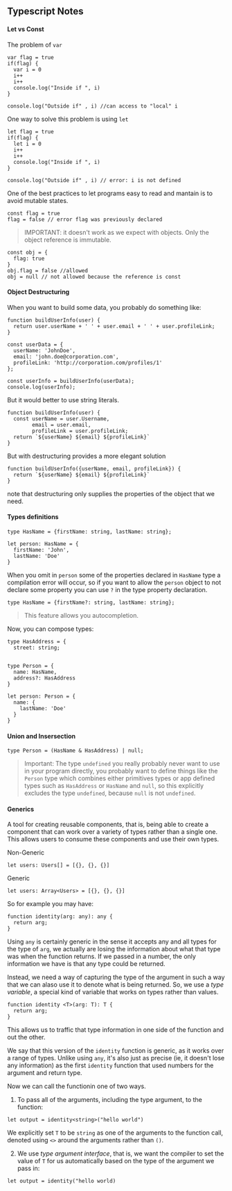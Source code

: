 ## Typescript Notes

#### Let vs Const

The problem of `var`
```
var flag = true
if(flag) {
  var i = 0
  i++
  i++
  console.log("Inside if ", i)
}

console.log("Outside if" , i) //can access to "local" i
```
One way to solve this problem is using `let`
```
let flag = true
if(flag) {
  let i = 0
  i++
  i++
  console.log("Inside if ", i)
}

console.log("Outside if" , i) // error: i is not defined
```

One of the best practices to let programs easy to read and mantain is to avoid mutable states.

```
const flag = true
flag = false // error flag was previously declared
```

> IMPORTANT: it doesn't work as we expect with objects. Only the object reference is immutable.

```
const obj = {
  flag: true
}
obj.flag = false //allowed
obj = null // not allowed because the reference is const
```

#### Object Destructuring

When you want to build some data, you probably do something like:
```
function buildUserInfo(user) {
  return user.userName + ' ' + user.email + ' ' + user.profileLink;
}

const userData = {
  userName: 'JohnDoe',
  email: 'john.doe@corporation.com',
  profileLink: 'http://corporation.com/profiles/1'
};

const userInfo = buildUserInfo(userData);
console.log(userInfo);
```

But it would better to use string literals.

```
function buildUserInfo(user) {
  const userName = user.Username,
        email = user.email,
        profileLink = user.profileLink;
  return `${userName} ${email} ${profileLink}`
}
```

But with destructuring provides a more elegant solution

```
function buildUserInfo({userName, email, profileLink}) {
  return `${userName} ${email} ${profileLink}`
}
```

note that destructuring only supplies the properties of the object that we need.

#### Types definitions

```
type HasName = {firstName: string, lastName: string};

let person: HasName = {
  firstName: 'John',
  lastName: 'Doe'
}
```

When you omit in `person` some of the properties declared in `HasName` type a compilation error will occur, so if you want to allow the `person` object to not declare some property you can use `?` in the type property declaration.

```
type HasName = {firstName?: string, lastName: string};
```

> This feature allows you autocompletion.

Now, you can compose types:

```
type HasAddress = {
  street: string;


type Person = {
  name: HasName,
  address?: HasAddress
}

let person: Person = {
  name: {
    lastName: 'Doe'
  }
}
```

#### Union and Insersection

```
type Person = (HasName & HasAddress) | null;
```

> Important: The type `undefined` you really probably never want to use in your program directly, you probably want to define things like the `Person` type which combines either primitives types or app defined types such as `HasAddress` or `HasName` and `null`, so this explicitly excludes the type `undefined`, because `null` is not `undefined`.

#### Generics

A tool for creating reusable components, that is, being able to create a component that can work over a variety of types rather than a single one. This allows users to consume these components and use their own types.

Non-Generic
```
let users: Users[] = [{}, {}, {}]
```

Generic
```
let users: Array<Users> = [{}, {}, {}]
```

So for example you may have:

```
function identity(arg: any): any {
  return arg;
}
```

Using `any` is certainly generic in the sense it accepts any and all types for the type of `arg`, we actually are losing the information about what that type was when the function returns. If we passed in a number, the only information we have is that any type could be returned.

Instead, we need a way of capturing the type of the argument in such a way that we can alaso use it to denote what is being returned. So, we use a *type variable*, a special kind of variable that works on types rather than values.

```
function identity <T>(arg: T): T {
  return arg;
}
```

This allows us to traffic that type information in one side of the function and out the other.

We say that this version of the `identity` function is generic, as it works over a range of types. Unlike using `any`, it's also just as precise (ie, it doesn't lose any information) as the first `identity` function that used numbers for the argument and return type.

Now we can call the functionin one of two ways.

1. To pass all of the arguments, including the type argument, to the function:

```
let output = identity<string>("hello world")
```

We explicitly set `T` to be `string` as one of the arguments to the function call, denoted using `<>` around the arguments rather than `()`.

2. We use *type argument interface*, that is, we want the compiler to set the value of `T` for us automatically based on the type of the argument we pass in:

```
let output = identity("hello world)
```


